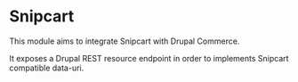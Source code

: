 Snipcart
========

This module aims to integrate Snipcart with Drupal Commerce.

It exposes a Drupal REST resource endpoint in order to implements
Snipcart compatible data-uri.
